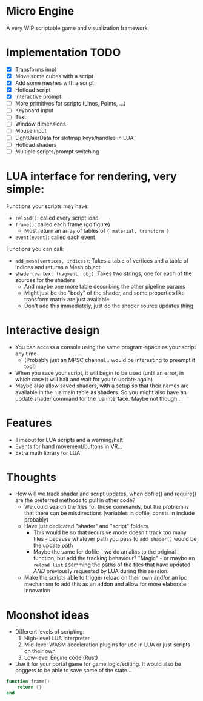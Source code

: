 # Micro Engine
A very WIP scriptable game and visualization framework

# Implementation TODO
- [x] Transforms impl
- [x] Move some cubes with a script
- [x] Add some meshes with a script
- [x] Hotload script
- [x] Interactive prompt 
- [ ] More primitives for scripts (Lines, Points, ...)
- [ ] Keyboard input
- [ ] Text
- [ ] Window dimensions
- [ ] Mouse input
- [ ] LightUserData for slotmap keys/handles in LUA
- [ ] Hotload shaders
- [ ] Multiple scripts/prompt switching

# LUA interface for rendering, very simple:
Functions your scripts may have:
* `reload()`: called every script load
* `frame()`: called each frame (go figure)
    * Must return an array of tables of `{ material, transform }`
* `event(event)`: called each event

Functions you can call:
* `add_mesh(vertices, indices)`: Takes a table of vertices and a table of indices and returns a Mesh object
* `shader(vertex, fragment, obj)`: Takes two strings, one for each of the sources for the shaders
    * And maybe one more table describing the other pipeline params
    * Might just be the "body" of the shader, and some properties like transform matrix are just available
    * Don't add this immediately, just do the shader source updates thing

# Interactive design
* You can access a console using the same program-space as your script any time
    * (Probably just an MPSC channel... would be interesting to preempt it too!)
* When you save your script, it will begin to be used (until an error, in which case it will halt and wait for you to update again)
* Maybe also allow saved shaders, with a setup so that their names are available in the lua main table as shaders. So you might also have an update shader command for the lua interface. Maybe not though...

# Features
* Timeout for LUA scripts and a warning/halt
* Events for hand movement/buttons in VR...
* Extra math library for LUA

# Thoughts
* How will we track shader and script updates, when dofile() and require() are the preferred methods to pull in other code? 
    * We could search the files for those commands, but the problem is that there can be misdirections (variables in dofile, consts in include probably)
    * Have just dedicated "shader" and "script" folders. 
        * This would be so that recursive mode doesn't track too many files - because whatever path you pass to `add_shader()` would be the update path
        * Maybe the same for dofile - we do an alias to the original function, but add the tracking behaviour? "Magic" - or maybe an `reload list` spamming the paths of the files that have updated _AND_ previously requested by LUA during this session. 
    * Make the scripts able to trigger reload on their own and/or an ipc mechanism to add this as an addon and allow for more elaborate innovation

# Moonshot ideas
* Different levels of scripting:
    1. High-level LUA interpreter
    2. Mid-level WASM acceleration plugins for use in LUA or just scripts on their own
    3. Low-level Engine code (Rust)
* Use it for your portal game for game logic/editing. It would also be poggers to be able to save some of the state...

```lua
function frame()
    return {}
end
```
